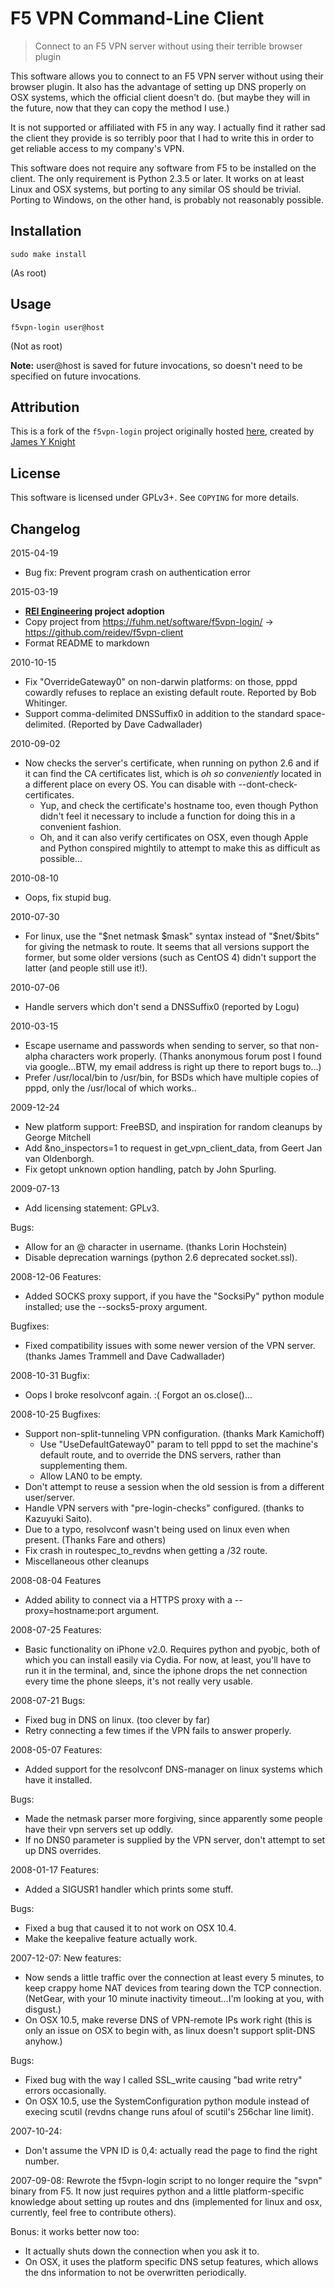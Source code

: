# F5 VPN Command-Line Client

> Connect to an F5 VPN server without using their terrible browser plugin

This software allows you to connect to an F5 VPN server without using their
browser plugin. It also has the advantage of setting up DNS properly on OSX
systems, which the official client doesn't do. (but maybe they will in the
future, now that they can copy the method I use.)

It is not supported or affiliated with F5 in any way. I actually find it rather
sad the client they provide is so terribly poor that I had to write this in
order to get reliable access to my company's VPN.

This software does not require any software from F5 to be installed on the
client. The only requirement is Python 2.3.5 or later. It works on at least
Linux and OSX systems, but porting to any similar OS should be trivial. Porting
to Windows, on the other hand, is probably not reasonably possible.

## Installation

    sudo make install

(As root)

## Usage

    f5vpn-login user@host

(Not as root)

**Note:** user@host is saved for future invocations, so doesn't need to be
specified on future invocations.

## Attribution

This is a fork of the `f5vpn-login` project originally hosted
[here](https://fuhm.net/software/f5vpn-login/), created by
[James Y Knight](mailto:foom@fuhm.net)

## License

This software is licensed under GPLv3+. See `COPYING` for more details.

## Changelog

2015-04-19
- Bug fix: Prevent program crash on authentication error

2015-03-19
- **[REI Engineering](https://github.com/reidev) project adoption**
- Copy project from https://fuhm.net/software/f5vpn-login/ -> https://github.com/reidev/f5vpn-client
- Format README to markdown

2010-10-15
 - Fix "OverrideGateway0" on non-darwin platforms: on those, pppd cowardly
   refuses to replace an existing default route. Reported by Bob Whitinger.
 - Support comma-delimited DNSSuffix0 in addition to the standard
   space-delimited. (Reported by Dave Cadwallader)

2010-09-02
 - Now checks the server's certificate, when running on python 2.6 and if it can
   find the CA certificates list, which is *oh so conveniently* located in a
   different place on every OS. You can disable with --dont-check-certificates.
   - Yup, and check the certificate's hostname too, even though Python didn't
     feel it necessary to include a function for doing this in a convenient fashion.
   - Oh, and it can also verify certificates on OSX, even though Apple and
     Python conspired mightily to attempt to make this as difficult as
     possible...

2010-08-10
 - Oops, fix stupid bug.

2010-07-30
 - For linux, use the "$net netmask $mask" syntax instead of "$net/$bits" for
   giving the netmask to route. It seems that all versions support the former,
   but some older versions (such as CentOS 4) didn't support the latter (and
   people still use it!).

2010-07-06
 - Handle servers which don't send a DNSSuffix0 (reported by Logu)

2010-03-15
 - Escape username and passwords when sending to server, so that non-alpha
   characters work properly. (Thanks anonymous forum post I found via
   google...BTW, my email address is right up there to report bugs to...)
 - Prefer /usr/local/bin to /usr/bin, for BSDs which have multiple copies of
   pppd, only the /usr/local of which works..

2009-12-24
 - New platform support: FreeBSD, and inspiration for random cleanups by George Mitchell
 - Add &no_inspectors=1 to request in get_vpn_client_data, from Geert Jan van
   Oldenborgh.
 - Fix getopt unknown option handling, patch by John Spurling.

2009-07-13
 - Add licensing statement: GPLv3.

 Bugs:
 - Allow for an @ character in username. (thanks Lorin Hochstein)
 - Disable deprecation warnings (python 2.6 deprecated socket.ssl).

2008-12-06
 Features:
 - Added SOCKS proxy support, if you have the "SocksiPy" python module
   installed; use the --socks5-proxy argument.

 Bugfixes:
 - Fixed compatibility issues with some newer version of the VPN server.
   (thanks James Trammell and Dave Cadwallader)

2008-10-31
 Bugfix:
 - Oops I broke resolvconf again. :( Forgot an os.close()...

2008-10-25
 Bugfixes:
 - Support non-split-tunneling VPN configuration. (thanks Mark Kamichoff)
   - Use "UseDefaultGateway0" param to tell pppd to set the machine's default
     route, and to override the DNS servers, rather than supplementing them.
   - Allow LAN0 to be empty.
 - Don't attempt to reuse a session when the old session is from a different
   user/server.
 - Handle VPN servers with "pre-login-checks" configured. (thanks to Kazuyuki
   Saito).
 - Due to a typo, resolvconf wasn't being used on linux even when present.
   (Thanks Fare and others)
 - Fix crash in routespec_to_revdns when getting a /32 route.
 - Miscellaneous other cleanups

2008-08-04
 Features
 - Added ability to connect via a HTTPS proxy with a --proxy=hostname:port argument.

2008-07-25
 Features:
 - Basic functionality on iPhone v2.0. Requires python and pyobjc, both of which
   you can install easily via Cydia. For now, at least, you'll have to run it in
   the terminal, and, since the iphone drops the net connection every time the
   phone sleeps, it's not really very usable.

2008-07-21
 Bugs:
 - Fixed bug in DNS on linux. (too clever by far)
 - Retry connecting a few times if the VPN fails to answer properly.

2008-05-07
 Features:
 - Added support for the resolvconf DNS-manager on linux systems which have it installed.

 Bugs:
 - Made the netmask parser more forgiving, since apparently some people have
   their vpn servers set up oddly.
 - If no DNS0 parameter is supplied by the VPN server, don't attempt to set up
   DNS overrides.

2008-01-17
 Features:
 - Added a SIGUSR1 handler which prints some stuff.

 Bugs:
 - Fixed a bug that caused it to not work on OSX 10.4.
 - Make the keepalive feature actually work.

2007-12-07:
 New features:
 - Now sends a little traffic over the connection at least every 5 minutes, to
   keep crappy home NAT devices from tearing down the TCP connection.  (NetGear,
   with your 10 minute inactivity timeout...I'm looking at you, with disgust.)
 - On OSX 10.5, make reverse DNS of VPN-remote IPs work right (this is only an
   issue on OSX to begin with, as linux doesn't support split-DNS anyhow.)

 Bugs:
 - Fixed bug with the way I called SSL_write causing "bad write retry" errors occasionally.
 - On OSX 10.5, use the SystemConfiguration python module instead of execing
   scutil (revdns change runs afoul of scutil's 256char line limit).

2007-10-24:
 - Don't assume the VPN ID is 0,4: actually read the page to find the right number.

2007-09-08:
  Rewrote the f5vpn-login script to no longer require the "svpn" binary
  from F5. It now just requires python and a little platform-specific
  knowledge about setting up routes and dns (implemented for linux and
  osx, currently, feel free to contribute others).

  Bonus: it works better now too:
  - It actually shuts down the connection when you ask it to.
  - On OSX, it uses the platform specific DNS setup features, which
	allows the dns information to not be overwritten periodically.
